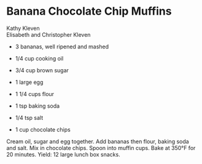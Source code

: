 # Banana Chocolate Chip Muffins

Kathy Kleven<br/>
Elisabeth and Christopher Kleven

- 3 bananas, well ripened and mashed
- 1/4 cup cooking oil
- 3/4 cup brown sugar
- 1 large egg

- 1 1/4 cups flour
- 1 tsp baking soda
- 1/4 tsp salt
- 1 cup chocolate chips

Cream oil, sugar and egg together. Add bananas then flour, baking soda and salt. Mix in chocolate chips. Spoon into muffin cups. Bake at 350°F for 20 minutes. Yield: 12 large lunch box snacks.